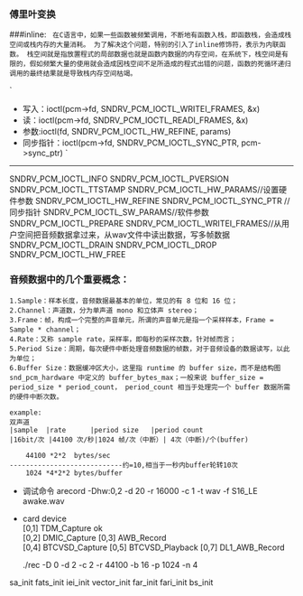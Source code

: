 ### 傅里叶变换
###inline:
`` 
    在C语言中，如果一些函数被频繁调用，不断地有函数入栈，即函数栈，会造成栈空间或栈内存的大量消耗。
 为了解决这个问题，特别的引入了inline修饰符，表示为内联函数。
 栈空间就是指放置程式的局部数据也就是函数内数据的内存空间，在系统下，栈空间是有限的，假如频繁大量的使用就会造成因栈空间不足所造成的程式出错的问题，函数的死循环递归调用的最终结果就是导致栈内存空间枯竭。
``

`
- 写入：ioctl(pcm->fd, SNDRV_PCM_IOCTL_WRITEI_FRAMES, &x)
- 读：ioctl(pcm->fd, SNDRV_PCM_IOCTL_READI_FRAMES, &x)
- 参数:ioctl(fd, SNDRV_PCM_IOCTL_HW_REFINE, params)
- 同步指针：ioctl(pcm->fd, SNDRV_PCM_IOCTL_SYNC_PTR, pcm->sync_ptr) 
`



---
SNDRV_PCM_IOCTL_INFO
SNDRV_PCM_IOCTL_PVERSION
SNDRV_PCM_IOCTL_TTSTAMP
SNDRV_PCM_IOCTL_HW_PARAMS//设置硬件参数
SNDRV_PCM_IOCTL_HW_REFINE
SNDRV_PCM_IOCTL_SYNC_PTR  //同步指针
SNDRV_PCM_IOCTL_SW_PARAMS//软件参数
SNDRV_PCM_IOCTL_PREPARE
SNDRV_PCM_IOCTL_WRITEI_FRAMES//从用户空间把音频数据拿过来，从wav文件中读出数据，写多帧数据
SNDRV_PCM_IOCTL_DRAIN
SNDRV_PCM_IOCTL_DROP
SNDRV_PCM_IOCTL_HW_FREE



### 音频数据中的几个重要概念：

````
1.Sample：样本长度，音频数据最基本的单位，常见的有 8 位和 16 位；
2.Channel：声道数，分为单声道 mono 和立体声 stereo；
3.Frame：帧，构成一个完整的声音单元，所谓的声音单元是指一个采样样本，Frame = Sample * channel；
4.Rate：又称 sample rate，采样率，即每秒的采样次数，针对帧而言；
5.Period Size：周期，每次硬件中断处理音频数据的帧数，对于音频设备的数据读写，以此为单位；
6.Buffer Size：数据缓冲区大小，这里指 runtime 的 buffer size，而不是结构图 snd_pcm_hardware 中定义的 buffer_bytes_max；一般来说 buffer_size = period_size * period_count， period_count 相当于处理完一个 buffer 数据所需的硬件中断次数。

example:
双声道
|sample  |rate      |period size   |period count
|16bit/次 |44100 次/秒|1024 帧/次（中断）| 4次（中断)/个(buffer)

    44100 *2*2  bytes/sec 
----------------------------约=10,相当于一秒内buffer轮转10次
    1024 *4*2*2 bytes/buffer

````
* 调试命令 arecord -Dhw:0,2 -d 20 -r 16000 -c 1 -t wav -f S16_LE awake.wav
* card device  
  [0,1] TDM_Capture ok  
  [0,2] DMIC_Capture
  [0,3] AWB_Record  
  [0,4] BTCVSD_Capture
  [0,5] BTCVSD_Playback
  [0,7] DL1_AWB_Record
  
  ./rec -D 0 -d 2 -c 2 -r 44100 -b 16 -p 1024 -n 4


sa_init
fats_init
iei_init
vector_init
far_init
fari_init
bs_init